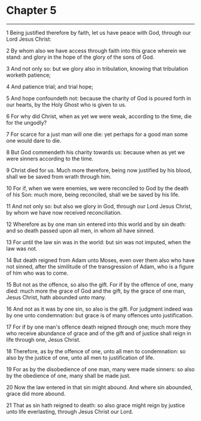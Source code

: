 # Chapter 5

***

1 Being justified therefore by faith, let us have peace with God, through our Lord Jesus Christ:

2 By whom also we have access through faith into this grace wherein we stand: and glory in the hope of the glory of the sons of God.

3 And not only so: but we glory also in tribulation, knowing that tribulation worketh patience;

4 And patience trial; and trial hope;

5 And hope confoundeth not: because the charity of God is poured forth in our hearts, by the Holy Ghost who is given to us.

6 For why did Christ, when as yet we were weak, according to the time, die for the ungodly?

7 For scarce for a just man will one die: yet perhaps for a good man some one would dare to die.

8 But God commendeth his charity towards us: because when as yet we were sinners according to the time.

9 Christ died for us. Much more therefore, being now justified by his blood, shall we be saved from wrath through him.

10 For if, when we were enemies, we were reconciled to God by the death of his Son: much more, being reconciled, shall we be saved by his life.

11 And not only so: but also we glory in God, through our Lord Jesus Christ, by whom we have now received reconciliation.

12 Wherefore as by one man sin entered into this world and by sin death: and so death passed upon all men, in whom all have sinned.

13 For until the law sin was in the world: but sin was not imputed, when the law was not.

14 But death reigned from Adam unto Moses, even over them also who have not sinned, after the similitude of the transgression of Adam, who is a figure of him who was to come.

15 But not as the offence, so also the gift. For if by the offence of one, many died: much more the grace of God and the gift, by the grace of one man, Jesus Christ, hath abounded unto many.

16 And not as it was by one sin, so also is the gift. For judgment indeed was by one unto condemnation: but grace is of many offences unto justification.

17 For if by one man's offence death reigned through one; much more they who receive abundance of grace and of the gift and of justice shall reign in life through one, Jesus Christ.

18 Therefore, as by the offence of one, unto all men to condemnation: so also by the justice of one, unto all men to justification of life.

19 For as by the disobedience of one man, many were made sinners: so also by the obedience of one, many shall be made just.

20 Now the law entered in that sin might abound. And where sin abounded, grace did more abound.

21 That as sin hath reigned to death: so also grace might reign by justice unto life everlasting, through Jesus Christ our Lord.


